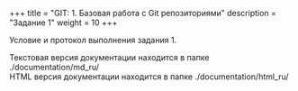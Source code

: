 ﻿+++
title = "GIT: 1. Базовая работа с Git репозиториями"
description = "Задание 1"
weight = 10
+++

Условие и протокол выполнения задания 1.

Текстовая версия документации находится в папке ./documentation/md_ru/  
HTML версия документации находится в папке ./documentation/html_ru/
